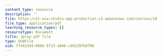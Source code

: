 ```yaml
---
content_type: resource
description: ''
file: https://ol-ocw-studio-app-production.s3.amazonaws.com/courses/18-01sc-single-variable-calculus-fall-2010/ffe413d466bb5f13a846cdd139fb9706_UsGBIfjUK7U.pdf
file_type: application/pdf
learning_resource_types: []
resourcetype: Document
title: 3play pdf file
type: OCWFile
uid: ffe413d4-66bb-5f13-a846-cdd139fb9706
---
```

